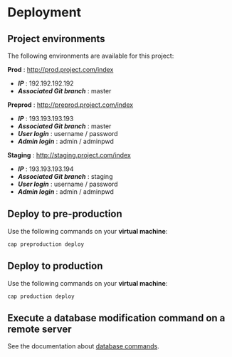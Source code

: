 Deployment
==========

Project environments
--------------------
The following environments are available for this project:

**Prod** : http://prod.project.com/index
  - ***IP*** : 192.192.192.192
  - ***Associated Git branch*** : master

**Preprod** : http://preprod.project.com/index
  - ***IP*** : 193.193.193.193
  - ***Associated Git branch*** : master
  - ***User login*** : username / password
  - ***Admin login*** : admin / adminpwd

**Staging** : http://staging.project.com/index
  - ***IP*** : 193.193.193.194
  - ***Associated Git branch*** : staging
  - ***User login*** : username / password
  - ***Admin login*** : admin / adminpwd

Deploy to pre-production
------------------------

Use the following commands on your **virtual machine**:
```
cap preproduction deploy
```

Deploy to production
--------------------

Use the following commands on your **virtual machine**:
```
cap production deploy
```

Execute a database modification command on a remote server
----------------------------------------------------------

See the documentation about [database commands](data.md).
